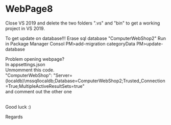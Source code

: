 # WebPage8

Close VS 2019 and delete the two folders ".vs" and "bin" to get a working project in VS 2019.

To get update on database!!!
Erase sql database "ComputerWebShop2"
Run in Package Manager Consol
PM>add-migration categoryData
PM>update-database




Problem opening webpage?  <br>
In appsettings.json    <br>
Unmomment this code.    <br>
"ComputerWebShop": "Server=(localdb)\\mssqllocaldb;Database=ComputerWebShop2;Trusted_Connection=True;MultipleActiveResultSets=true"    <br>
and comment out the other one    <br><br>

Good luck  :)


Regards 
